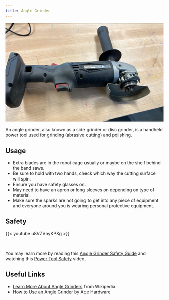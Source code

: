 ```yaml
---
title: Angle Grinder
---
```


![Angle Grinder](./angle-grinder.png)

An angle grinder, also known as a side grinder or disc grinder, is a handheld power tool used for grinding (abrasive cutting) and polishing.

## Usage

* Extra blades are in the robot cage usually or maybe on the shelf behind the band saws.
* Be sure to hold with two hands, check which way the cutting surface will spin.
* Ensure you have safety glasses on.
* May need to have an apron or long sleeves on depending on type of material.
* Make sure the sparks are not going to get into any piece of equipment and everyone around you is wearing personal protective equipment.

## Safety

{{< youtube u8VZVhyKPXg >}}

<br/>

You may learn more by reading this [Angle Grinder Safety Guide](https://www.powertoolinstitute.com/pti-includes/pdfs/Tool-Specific-Files/Grinders.pdf) and
watching this [Power Tool Safety](http://www.powertoolinstitute.com/pti-pages/videos/Power-Tool-Safety-Video-2018/index.html) video.

## Useful Links

* [Learn More About Angle Grinders](https://en.wikipedia.org/wiki/Angle_grinder) from Wikipedia
* [How to Use an Angle Grinder](https://www.youtube.com/watch?v=puGg_UzpVo4) by Ace Hardware
